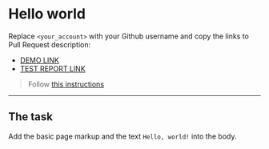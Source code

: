 # Hello world
Replace `<your_account>` with your Github username and copy the links to Pull Request description:
- [DEMO LINK](https://vladskoromnyi.github.io/layout_hello-world/)
- [TEST REPORT LINK](https://vladskoromnyi.github.io/layout_hello-world/report/html_report/)

> Follow [this instructions](https://mate-academy.github.io/layout_task-guideline/#how-to-solve-the-layout-tasks-on-github)
___

## The task
Add the basic page markup and the text `Hello, world!` into the body.
